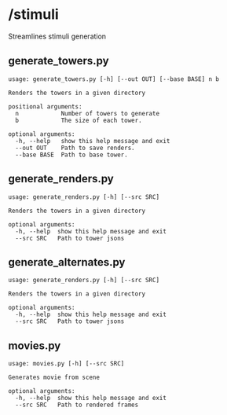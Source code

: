 # /stimuli

Streamlines stimuli generation

## generate_towers.py

```
usage: generate_towers.py [-h] [--out OUT] [--base BASE] n b

Renders the towers in a given directory

positional arguments:
  n            Number of towers to generate
  b            The size of each tower.

optional arguments:
  -h, --help   show this help message and exit
  --out OUT    Path to save renders.
  --base BASE  Path to base tower.

```


## generate_renders.py

```
usage: generate_renders.py [-h] [--src SRC]

Renders the towers in a given directory

optional arguments:
  -h, --help  show this help message and exit
  --src SRC   Path to tower jsons
```

## generate_alternates.py

```
usage: generate_renders.py [-h] [--src SRC]

Renders the towers in a given directory

optional arguments:
  -h, --help  show this help message and exit
  --src SRC   Path to tower jsons

```

## movies.py

```
usage: movies.py [-h] [--src SRC]

Generates movie from scene

optional arguments:
  -h, --help  show this help message and exit
  --src SRC   Path to rendered frames
```
